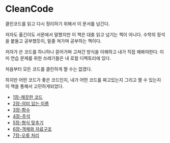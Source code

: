 CleanCode
===============================
클린코드를 읽고 다시 정리하기 위해서 이 문서를 남긴다.

저자도 옮긴이도 서문에서 말했지만 이 책은 대충 읽고 넘기는 책이 아니다. 수학의 정석을 붙들고 공부했듯이, 밑줄 쳐가며 공부하는 책이다.

저자가 쓴 코드를 하나하나 뜯어가며 고쳐간 방식을 이해하고 내가 직접 해봐야한다. 이미 연습 문제를 위한 쓰레기들은 내 로컬 디렉토리에 있다.

처음부터 모든 코드를 클린하게 짤 수는 없겠다.

하지만 어떤 코드가 좋은 코드인지, 내가 어떤 코드를 짜고있는지 그리고 짤 수 있는지 이 책을 통해서 고민하게되었다.

- [1장-깨끗한 코드](./chapter-1.md)
- [2장-의미 있는 이름](./chapter-2.md)
- [3장-함수](./chapter-3.md)
- [4장-주석](./chapter-4.md)
- [5장-형식 맞추기](./chapter-5.md)
- [6장-객체와 자료구조](./chapter-6.md)
- [7장-오류 처리](./chapter-7.md)
